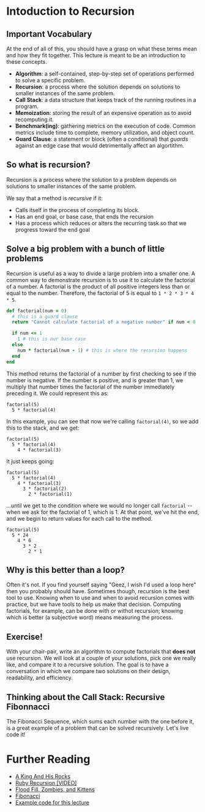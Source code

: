 # Intoduction to Recursion

## Important Vocabulary
At the end of all of this, you should have a grasp on what these terms mean and how they fit together. This lecture is meant to be an introduction to these concepts.
- __Algorithm__: a self-contained, step-by-step set of operations performed to solve a specific problem.
- __Recursion__: a process where the solution depends on solutions to smaller instances of the same problem.
- __Call Stack__: a data structure that keeps track of the running routines in a program.
- __Memoization__: storing the result of an expensive operation as to avoid recomputing it.
- __Benchmark(ing)__: gathering metrics on the execution of code. Common metrics include time to complete, memory utilization, and object count.
- __Guard Clause__: a statement or block (often a conditional) that _guards_ against an edge case that would detrimentally affect an algortithm.


## So what is recursion?

Recursion is a process where the solution to a problem depends on solutions to smaller instances of the same problem.

We say that a method is _recursive_ if it:

- Calls itself in the process of completing its block.
- Has an end goal, or base case, that ends the recursion
- Has a process which reduces or alters the recurring task so that we progress toward the end goal

## Solve a big problem with a bunch of little problems

Recursion is useful as a way to divide a large problem into a smaller one. A common way to demonstrate recursion is to use it to calculate the factorial of a number. A factorial is the product of all positive integers less than or equal to the number. Therefore, the factorial of 5 is equal to `1 * 2 * 3 * 4 * 5`.

```ruby
def factorial(num = 0)
  # this is a guard clause
  return "Cannot calculate factorial of a negative number" if num < 0

  if num <= 1
    1 # this is our base case
  else
    num * factorial(num - 1) # this is where the recursion happens
  end
end
```

This method returns the factorial of a number by first checking to see if the number is negative. If the number is positive, and is greater than 1, we multiply that number times the factorial of the number immediately preceding it. We could represent this as:

```
factorial(5)
  5 * factorial(4)
```

In this example, you can see that now we're calling ```factorial(4)```, so we add this to the stack, and we get:

```
factorial(5)
  5 * factorial(4)
    4 * factorial(3)
```

It just keeps going:

```
factorial(5)
  5 * factorial(4)
    4 * factorial(3)
      3 * factorial(2)
        2 * factorial(1)
```

...until we get to the condition where we would no longer call ```factorial``` -- when we ask for the factorial of 1, which is 1. At that point, we've hit the end, and we begin to return values for each call to the method.

```
factorial(5)
  5 * 24
    4 * 6
      3 * 2
        2 * 1
```

## Why is this better than a loop?

Often it's not. If you find yourself saying "Geez, I wish I'd used a loop here" then you probably should have. Sometimes though, recursion is the best tool to use. Knowing when to use and when to avoid recursion comes with practice, but we have tools to help us make that decision. Computing factorials, for example, can be done with or withot recursion; knowing which is better (a subjective word) means measuring the process.

## Exercise!

With your chair-pair, write an algorithm to compute factorials that __does not__ use recursion. We will look at a couple of your solutions, pick one we really like, and compare it to a recursive solution. The goal is to have a conversation in which we compare two solutions on their design, readability, and efficiency.

## Thinking about the Call Stack: Recursive Fibonnacci

The Fibonacci Sequence, which sums each number with the one before it, is a great example of a problem that can be solved recursively. Let's live code it!

# Further Reading

* [A King And His Rocks](http://ruby.bastardsbook.com/chapters/recursion/)
* [Ruby Recursion [VIDEO]](http://vimeo.com/24716767)
* [Flood Fill, Zombies, and Kittens](http://inventwithpython.com/blog/2011/08/11/recursion-explained-with-the-flood-fill-algorithm-and-zombies-and-cats/)
* [Fibonacci](http://kittykaraoke.tumblr.com/post/70391881556/fibonacci-with-memoization)
* [Example code for this lecture](https://gist.github.com/jnf/e8493c9f40fddcd20038)
